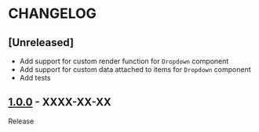 # CHANGELOG

## [Unreleased]
- Add support for custom render function for `Dropdown` component
- Add support for custom data attached to items for `Dropdown` component
- Add tests

## [1.0.0](../../tree/1.0.0) - XXXX-XX-XX
Release
